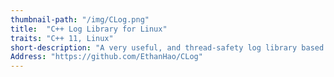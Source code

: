 ```yaml
---
thumbnail-path: "/img/CLog.png"
title:  "C++ Log Library for Linux"
traits: "C++ 11, Linux"
short-description: "A very useful, and thread-safety log library based on linux. Using c++ 11 to implement. Through this library you can generate log file of each log type every day."
Address: "https://github.com/EthanHao/CLog"
---
```

